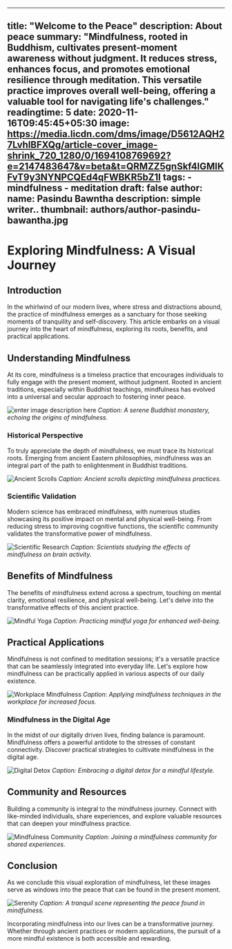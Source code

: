 
---
title: "Welcome to the Peace"
description: About peace
summary: "Mindfulness, rooted in Buddhism, cultivates present-moment awareness without judgment. It reduces stress, enhances focus, and promotes emotional resilience through meditation. This versatile practice improves overall well-being, offering a valuable tool for navigating life's challenges."
readingtime: 5
date: 2020-11-16T09:45:45+05:30
image: https://media.licdn.com/dms/image/D5612AQH27LvhlBFXQg/article-cover_image-shrink_720_1280/0/1694108769692?e=2147483647&v=beta&t=QRMZZ5gnSkf4lGMIKFvT9y3NYNPCQEd4qFWBKR5bZ1I
tags: 
    - mindfulness
    - meditation
draft: false
author:
    name: Pasindu Bawntha
    description: simple writer..
    thumbnail: authors/author-pasindu-bawantha.jpg
---




# Exploring Mindfulness: A Visual Journey

## Introduction

In the whirlwind of our modern lives, where stress and distractions abound, the practice of mindfulness emerges as a sanctuary for those seeking moments of tranquility and self-discovery. This article embarks on a visual journey into the heart of mindfulness, exploring its roots, benefits, and practical applications.

## Understanding Mindfulness

At its core, mindfulness is a timeless practice that encourages individuals to fully engage with the present moment, without judgment. Rooted in ancient traditions, especially within Buddhist teachings, mindfulness has evolved into a universal and secular approach to fostering inner peace.

![enter image description here](https://images.rove.me/w_1920,q_85/z22n3l6wr4ymagh4zvby/bhutan-tigers-nest-paro-taktsang.jpg)
*Caption: A serene Buddhist monastery, echoing the origins of mindfulness.*

### Historical Perspective

To truly appreciate the depth of mindfulness, we must trace its historical roots. Emerging from ancient Eastern philosophies, mindfulness was an integral part of the path to enlightenment in Buddhist traditions.

![Ancient Scrolls](https://upload.wikimedia.org/wikipedia/commons/3/30/Illustrated_Sinhalese_covers_%28inside%29_showing_the_events_Wellcome_L0031774.jpg)
*Caption: Ancient scrolls depicting mindfulness practices.*

### Scientific Validation

Modern science has embraced mindfulness, with numerous studies showcasing its positive impact on mental and physical well-being. From reducing stress to improving cognitive functions, the scientific community validates the transformative power of mindfulness.

![Scientific Research](https://2218574.fs1.hubspotusercontent-na1.net/hubfs/2218574/science-research.jpeg)
*Caption: Scientists studying the effects of mindfulness on brain activity.*

## Benefits of Mindfulness

The benefits of mindfulness extend across a spectrum, touching on mental clarity, emotional resilience, and physical well-being. Let's delve into the transformative effects of this ancient practice.

![Mindful Yoga](https://www.aami.com.au/content/dam/suncorp/insurance/aami/images/aami-answers/image/woman-meditating-on-beach-facing-sunset-1200x686.jpg)
*Caption: Practicing mindful yoga for enhanced well-being.*

## Practical Applications

Mindfulness is not confined to meditation sessions; it's a versatile practice that can be seamlessly integrated into everyday life. Let's explore how mindfulness can be practically applied in various aspects of our daily existence.

![Workplace Mindfulness](https://www.gqrgm.com/wp-content/uploads/2018/08/Benefits-of-a-collaborative.jpg)
*Caption: Applying mindfulness techniques in the workplace for increased focus.*

### Mindfulness in the Digital Age

In the midst of our digitally driven lives, finding balance is paramount. Mindfulness offers a powerful antidote to the stresses of constant connectivity. Discover practical strategies to cultivate mindfulness in the digital age.

![Digital Detox](https://www.cnet.com/a/img/resize/f1a6cd1613d5cde6b3b2950f0fedd6d4dc4228e6/hub/2023/03/07/4f236139-b207-4046-bfea-0ab4cbf45f9d/gettyimages-1202807113.jpg?auto=webp&fit=crop&height=675&width=1200)
*Caption: Embracing a digital detox for a mindful lifestyle.*

## Community and Resources

Building a community is integral to the mindfulness journey. Connect with like-minded individuals, share experiences, and explore valuable resources that can deepen your mindfulness practice.

![Mindfulness Community](https://imageirl.imageresizer.io/rB8SUiJVl1-s895x715-q90.jpg)
*Caption: Joining a mindfulness community for shared experiences.*

## Conclusion

As we conclude this visual exploration of mindfulness, let these images serve as windows into the peace that can be found in the present moment.

![Serenity](https://clarklittlephotography.com/cdn/shop/products/serenity_800.jpg?v=1427171664)
*Caption: A tranquil scene representing the peace found in mindfulness.*

Incorporating mindfulness into our lives can be a transformative journey. Whether through ancient practices or modern applications, the pursuit of a more mindful existence is both accessible and rewarding.
